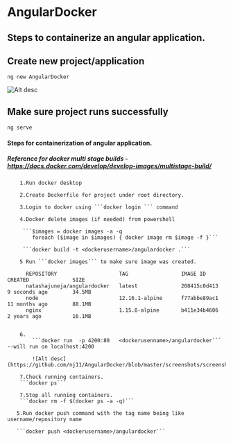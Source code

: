 # AngularDocker

## Steps to containerize an angular application.

## Create new project/application

```ng new AngularDocker```

![Alt desc](https://github.com/nj11/AngularDocker/blob/master/screenshots/screenshot1.png)

## Make sure project runs successfully

```ng serve```

#### Steps for containerization of angular application.  

##### Reference for docker multi stage builds - https://docs.docker.com/develop/develop-images/multistage-build/      
        
        1.Run docker desktop

        2.Create Dockerfile for project under root directory.

        3.Login to docker using ```docker login ``` command

        4.Docker delete images (if needed) from powershell

         ```$images = docker images -a -q
            foreach ($image in $images) { docker image rm $image -f }```

         ```docker build -t <dockerusername>/angulardocker .```
        
        5 Run ```docker images``` to make sure image was created.
         
          REPOSITORY                    TAG                 IMAGE ID            CREATED              SIZE
          natashajuneja/angulardocker   latest              208415c0d413        9 seconds ago        34.5MB
          node                          12.16.1-alpine      f77abbe89ac1        11 months ago        88.1MB
          nginx                         1.15.8-alpine       b411e34b4606        2 years ago          16.1MB
          
               
        6.  
            ```docker run  -p 4200:80   <dockerusenname>/angulardocker``` --will run on localhost:4200
            
            ![Alt desc](https://github.com/nj11/AngularDocker/blob/master/screenshots/screenshot2.png)
                 
        7.Check running containers.
        ```docker ps```
        
        7.Stop all running containers.
        ```docker rm -f $(docker ps -a -q)```
                        
       5.Run docker push command with the tag name being like username/repository name
       
       ```docker push <dockerusername>/angulardocker```

